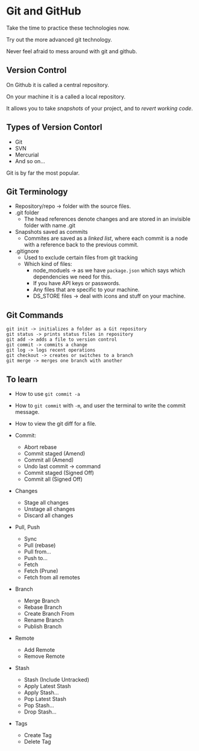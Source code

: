 # Git and GitHub

Take the time to practice these technologies now.

Try out the more advanced git technology.

Never feel afraid to mess around with git and github.

## Version Control

On Github it is called a central repository.

On your machine it is a called a local repository.

It allows you to take *snapshots* of your project, and to *revert working code*.

## Types of Version Contorl

- Git
- SVN
- Mercurial
- And so on...

Git is by far the most popular.

## Git Terminology

- Repository/repo -> folder with the source files.
- .git folder
  - The head references denote changes and are stored in an invisible folder with name .git
- Snapshots saved as commits
  - Commites are saved as a *linked list*, where each commit is a node with a reference back to the previous commit.
- .gitignore
  - Used to exclude certain files from git tracking
  - Which kind of files:
    - node_moduels -> as we have `package.json` which says which dependencies we need for this.
    - If you have API keys or passwords.
    - Any files that are specific to your machine.
    - DS_STORE files -> deal with icons and stuff on your machine.

## Git Commands

```
git init -> initializes a folder as a Git repository
git status -> prints status files in repository
git add -> adds a file to version control
git commit -> commits a change
git log -> logs recent operations
git checkout -> creates or switches to a branch
git merge -> merges one branch with another
```


## To learn

- How to use `git commit -a`
- How to `git commit` with `-m`, and user the terminal to write the commit message.
- How to view the git diff for a file.

- Commit:
  - Abort rebase
  - Commit staged (Amend)
  - Commit all (Amend)
  - Undo last commit -> command
  - Commit staged (Signed Off)
  - Commit all (Signed Off)

- Changes
  - Stage all changes
  - Unstage all changes
  - Discard all changes

- Pull, Push
  - Sync
  - Pull (rebase)
  - Pull from...
  - Push to...
  - Fetch
  - Fetch (Prune)
  - Fetch from all remotes

- Branch
  - Merge Branch
  - Rebase Branch
  - Create Branch From
  - Rename Branch
  - Publish Branch

- Remote
  - Add Remote
  - Remove Remote

- Stash
  - Stash (Include Untracked)
  - Apply Latest Stash
  - Apply Stash...
  - Pop Latest Stash
  - Pop Stash...
  - Drop Stash...

- Tags
  - Create Tag
  - Delete Tag

